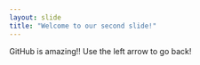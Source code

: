 ```yaml
---
layout: slide
title: "Welcome to our second slide!"
---
```

GitHub is amazing!!
Use the left arrow to go back!
